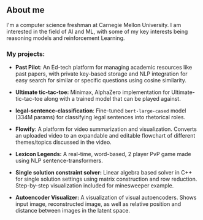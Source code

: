 ## About me 

I'm a computer science freshman at Carnegie Mellon University. I am interested in the field of AI and ML, with some of my key interests being reasoning models and reinforcement Learning.

### My projects:

  - **Past Pilot**: An Ed-tech platform for managing academic resources like past papers, with private key-based storage and NLP integration for easy search for similar or specific questions using cosine similarity.
  
  - **Ultimate tic-tac-toe:** Minimax, AlphaZero implementation for Ultimate-tic-tac-toe along with a trained model that can be played against.

  - **legal-sentence-classification**: Fine-tuned `bert-large-cased` model (334M params) for classifying legal sentences into rhetorical roles.

  - **Flowify**: A platform for video summarization and visualization. Converts an uploaded video to an expandable and editable flowchart of different themes/topics discussed in the video.
  
  - **Lexicon Legends:** A real-time, word-based, 2 player PvP game made using NLP sentence-transformers.
  
  - **Single solution constraint solver:** Linear algebra based solver in C++ for single solution settings using matrix construction and row reduction. Step-by-step visualization included for minesweeper example.
  
  - **Autoencoder Visualizer:** A visualization of visual autoencoders. Shows input image, reconstructed image, as well as relative position and distance between images in the latent space.
